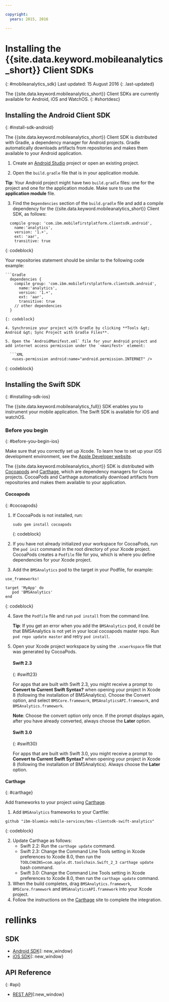 ```yaml
---

copyright:
  years: 2015, 2016

---
```


# Installing the {{site.data.keyword.mobileanalytics_short}} Client SDKs
{: #mobileanalytics_sdk}
Last updated: 15 August 2016
{: .last-updated}

The {{site.data.keyword.mobileanalytics_short}}
Client SDKs are currently available for Android, iOS and WatchOS.
{: #shortdesc}

## Installing the Android Client SDK
{: #install-sdk-android}

The {{site.data.keyword.mobileanalytics_short}} Client SDK is distributed with Gradle, a dependency manager for Android projects. Gradle automatically downloads artifacts from repositories and makes them available to your Android application.

1. Create an [Android Studio](http://developer.android.com/sdk/index.html) project or open an existing project.

2. Open the `build.gradle` file that is in your application module.

  **Tip**: Your Android project might have two `build.gradle` files: one for the project and one for the application module. Make sure to use the **application module** file.

3. Find the `Dependencies` section of the `build.gradle` file and add a compile dependency for the {{site.data.keyword.mobileanalytics_short}} Client SDK, as follows:

  ```Gradle
    compile group: 'com.ibm.mobilefirstplatform.clientsdk.android',    
      name:'analytics',
      version: '1.+',
      ext: 'aar',
      transitive: true
  ```
  {: codeblock}

  Your repositories statement should be similar to the following code example:

	```Gradle
      dependencies {
        compile group: 'com.ibm.mobilefirstplatform.clientsdk.android',    
          name:'analytics',
          version: '1.+',
          ext: 'aar',
          transitive: true
    	// other dependencies  
      }
  ```
  {: codeblock}

4. Synchronize your project with Gradle by clicking **Tools &gt; Android &gt; Sync Project with Gradle Files**.

5. Open the `AndroidManifest.xml` file for your Android project and add internet access permission under the `<manifest>` element:

	```XML
	 <uses-permission android:name="android.permission.INTERNET" />
   ```
   {: codeblock}


## Installing the Swift SDK
{: #installing-sdk-ios}

The {{site.data.keyword.mobileanalytics_full}} SDK enables you to instrument your mobile application. The Swift SDK is available for iOS and watchOS.

### Before you begin
{: #before-you-begin-ios}

Make sure that you correctly set up Xcode. To learn how to set up your iOS development environment, see the [Apple Developer website](https://developer.apple.com/support/xcode/).

The {{site.data.keyword.mobileanalytics_short}} SDK is distributed with [Cocoapods](https://cocoapods.org/) and [Carthage](https://github.com/Carthage/Carthage#getting-started), which are dependency managers for Cocoa projects. CocoaPods and Carthage automatically download artifacts from repositories and makes them available to your application.

#### Cocoapods
{: #cocoapods}

1. If CocoaPods is not installed, run:

    ```
    sudo gem install cocoapods
    ```
    {: codeblock}

2. If you have not already initialized your workspace for CocoaPods, run the `pod init` command in the root directory of your Xcode project. CocoaPods creates a `Podfile` file for you, which is where you define dependencies for your Xcode project.

3. Add the `BMSAnalytics` pod to the target in your Podfile, for example:

  ```
  use_frameworks!

  target 'MyApp' do
     pod 'BMSAnalytics'
  end
  ```
  {: codeblock}

4. Save the `Podfile` file and run `pod install` from the command line.

	**Tip**: If you get an error when you add the `BMSAnalytics` pod, it could be that BMSAnalytics is not yet in your local cocoapods master repo. Run `pod repo update master` and retry `pod install`.
	
5. Open your Xcode project workspace by using the `.xcworkspace` file that was generated by CocoaPods.

	#### Swift 2.3
	{: #swift23}

	For apps that are built with Swift 2.3, you might receive a prompt to **Convert to Current Swift Syntax?** when opening your project in Xcode 8 (following the installation of BMSAnalytics). Choose the Convert option, and select `BMSCore.framework`, `BMSAnalyticsAPI.framework`, and `BMSAnalytics.framework`. 
	
	**Note**: Choose the convert option only once. If the prompt displays again, after you have already converted, always choose the **Later** option.

	#### Swift 3.0
	{: #swift30}

	For apps that are built with Swift 3.0, you might receive a prompt to **Convert to Current Swift Syntax?** when opening your project in Xcode 8 (following the installation of BMSAnalytics). Always choose the **Later** option.

#### Carthage
{: #carthage}

Add frameworks to your project using [Carthage](https://github.com/Carthage/Carthage#if-youre-building-for-ios-tvos-or-watchos).

1. Add `BMSAnalytics` frameworks to your Cartfile:
  ```
  github "ibm-bluemix-mobile-services/bms-clientsdk-swift-analytics"
  ```
  {: codeblock}
  
2. Update Carthage as follows:
	* Swift 2.2: Run the `carthage update` command. 
	* Swift 2.3: Change the Command Line Tools setting in Xcode preferences to Xcode 8.0, then run the `TOOLCHAINS=com.apple.dt.toolchain.Swift_2_3 carthage update` bash command.
	* Swift 3.0: Change the Command Line Tools setting in Xcode preferences to Xcode 8.0, then run the `carthage update` command. 
3. When the build completes, drag `BMSAnalytics.framework`, `BMSCore.framework` and `BMSAnalyticsAPI.framework` into your Xcode project.
4. Follow the instructions on the [Carthage](https://github.com/Carthage/Carthage#if-youre-building-for-ios-tvos-or-watchos) site to complete the integration.

# rellinks

## SDK
* [Android SDK](https://github.com/ibm-bluemix-mobile-services/bms-clientsdk-android-analytics){: new_window}  
* [iOS SDK](https://github.com/ibm-bluemix-mobile-services/bms-clientsdk-swift-analytics){: new_window}

## API Reference
{: #api}
* [REST API](https://mobile-analytics-dashboard.{DomainName}/analytics-service/){:new_window}
